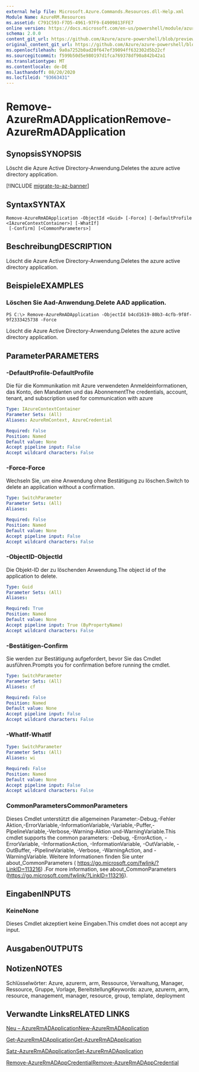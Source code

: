 ```yaml
---
external help file: Microsoft.Azure.Commands.Resources.dll-Help.xml
Module Name: AzureRM.Resources
ms.assetid: C791C593-F7D5-4961-97F9-E4909813FFE7
online version: https://docs.microsoft.com/en-us/powershell/module/azurerm.resources/remove-azurermadapplication
schema: 2.0.0
content_git_url: https://github.com/Azure/azure-powershell/blob/preview/src/ResourceManager/Resources/Commands.Resources/help/Remove-AzureRmADApplication.md
original_content_git_url: https://github.com/Azure/azure-powershell/blob/preview/src/ResourceManager/Resources/Commands.Resources/help/Remove-AzureRmADApplication.md
ms.openlocfilehash: 9a0a7252b0ad20f647ef39094ff632302d5b22cf
ms.sourcegitcommit: f599b50d5e980197d1fca769378df90a842b42a1
ms.translationtype: MT
ms.contentlocale: de-DE
ms.lasthandoff: 08/20/2020
ms.locfileid: "93663431"
---
```

# <span data-ttu-id="4b60b-101">Remove-AzureRmADApplication</span><span class="sxs-lookup"><span data-stu-id="4b60b-101">Remove-AzureRmADApplication</span></span>

## <span data-ttu-id="4b60b-102">Synopsis</span><span class="sxs-lookup"><span data-stu-id="4b60b-102">SYNOPSIS</span></span>
<span data-ttu-id="4b60b-103">Löscht die Azure Active Directory-Anwendung.</span><span class="sxs-lookup"><span data-stu-id="4b60b-103">Deletes the azure active directory application.</span></span>

[!INCLUDE [migrate-to-az-banner](../../includes/migrate-to-az-banner.md)]

## <span data-ttu-id="4b60b-104">Syntax</span><span class="sxs-lookup"><span data-stu-id="4b60b-104">SYNTAX</span></span>

```
Remove-AzureRmADApplication -ObjectId <Guid> [-Force] [-DefaultProfile <IAzureContextContainer>] [-WhatIf]
 [-Confirm] [<CommonParameters>]
```

## <span data-ttu-id="4b60b-105">Beschreibung</span><span class="sxs-lookup"><span data-stu-id="4b60b-105">DESCRIPTION</span></span>
<span data-ttu-id="4b60b-106">Löscht die Azure Active Directory-Anwendung.</span><span class="sxs-lookup"><span data-stu-id="4b60b-106">Deletes the azure active directory application.</span></span>

## <span data-ttu-id="4b60b-107">Beispiele</span><span class="sxs-lookup"><span data-stu-id="4b60b-107">EXAMPLES</span></span>

### <span data-ttu-id="4b60b-108">Löschen Sie Aad-Anwendung.</span><span class="sxs-lookup"><span data-stu-id="4b60b-108">Delete AAD application.</span></span>
```
PS C:\> Remove-AzureRmADApplication -ObjectId b4cd1619-80b3-4cfb-9f8f-9f2333425738 -Force
```

<span data-ttu-id="4b60b-109">Löscht die Azure Active Directory-Anwendung.</span><span class="sxs-lookup"><span data-stu-id="4b60b-109">Deletes the azure active directory application.</span></span>

## <span data-ttu-id="4b60b-110">Parameter</span><span class="sxs-lookup"><span data-stu-id="4b60b-110">PARAMETERS</span></span>

### <span data-ttu-id="4b60b-111">-DefaultProfile</span><span class="sxs-lookup"><span data-stu-id="4b60b-111">-DefaultProfile</span></span>
<span data-ttu-id="4b60b-112">Die für die Kommunikation mit Azure verwendeten Anmeldeinformationen, das Konto, den Mandanten und das Abonnement</span><span class="sxs-lookup"><span data-stu-id="4b60b-112">The credentials, account, tenant, and subscription used for communication with azure</span></span>

```yaml
Type: IAzureContextContainer
Parameter Sets: (All)
Aliases: AzureRmContext, AzureCredential

Required: False
Position: Named
Default value: None
Accept pipeline input: False
Accept wildcard characters: False
```

### <span data-ttu-id="4b60b-113">-Force</span><span class="sxs-lookup"><span data-stu-id="4b60b-113">-Force</span></span>
<span data-ttu-id="4b60b-114">Wechseln Sie, um eine Anwendung ohne Bestätigung zu löschen.</span><span class="sxs-lookup"><span data-stu-id="4b60b-114">Switch to delete an application without a confirmation.</span></span>

```yaml
Type: SwitchParameter
Parameter Sets: (All)
Aliases:

Required: False
Position: Named
Default value: None
Accept pipeline input: False
Accept wildcard characters: False
```

### <span data-ttu-id="4b60b-115">-ObjectID</span><span class="sxs-lookup"><span data-stu-id="4b60b-115">-ObjectId</span></span>
<span data-ttu-id="4b60b-116">Die Objekt-ID der zu löschenden Anwendung.</span><span class="sxs-lookup"><span data-stu-id="4b60b-116">The object id of the application to delete.</span></span>

```yaml
Type: Guid
Parameter Sets: (All)
Aliases:

Required: True
Position: Named
Default value: None
Accept pipeline input: True (ByPropertyName)
Accept wildcard characters: False
```

### <span data-ttu-id="4b60b-117">-Bestätigen</span><span class="sxs-lookup"><span data-stu-id="4b60b-117">-Confirm</span></span>
<span data-ttu-id="4b60b-118">Sie werden zur Bestätigung aufgefordert, bevor Sie das Cmdlet ausführen.</span><span class="sxs-lookup"><span data-stu-id="4b60b-118">Prompts you for confirmation before running the cmdlet.</span></span>

```yaml
Type: SwitchParameter
Parameter Sets: (All)
Aliases: cf

Required: False
Position: Named
Default value: None
Accept pipeline input: False
Accept wildcard characters: False
```

### <span data-ttu-id="4b60b-119">-WhatIf</span><span class="sxs-lookup"><span data-stu-id="4b60b-119">-WhatIf</span></span>
```yaml
Type: SwitchParameter
Parameter Sets: (All)
Aliases: wi

Required: False
Position: Named
Default value: None
Accept pipeline input: False
Accept wildcard characters: False
```

### <span data-ttu-id="4b60b-120">CommonParameters</span><span class="sxs-lookup"><span data-stu-id="4b60b-120">CommonParameters</span></span>
<span data-ttu-id="4b60b-121">Dieses Cmdlet unterstützt die allgemeinen Parameter:-Debug,-Fehler Aktion,-ErrorVariable,-InformationVariable,-Variable,-Puffer,-PipelineVariable,-Verbose,-Warning-Aktion und-WarningVariable.</span><span class="sxs-lookup"><span data-stu-id="4b60b-121">This cmdlet supports the common parameters: -Debug, -ErrorAction, -ErrorVariable, -InformationAction, -InformationVariable, -OutVariable, -OutBuffer, -PipelineVariable, -Verbose, -WarningAction, and -WarningVariable.</span></span> <span data-ttu-id="4b60b-122">Weitere Informationen finden Sie unter about_CommonParameters ( https://go.microsoft.com/fwlink/?LinkID=113216) .</span><span class="sxs-lookup"><span data-stu-id="4b60b-122">For more information, see about_CommonParameters (https://go.microsoft.com/fwlink/?LinkID=113216).</span></span>

## <span data-ttu-id="4b60b-123">Eingaben</span><span class="sxs-lookup"><span data-stu-id="4b60b-123">INPUTS</span></span>

### <span data-ttu-id="4b60b-124">Keine</span><span class="sxs-lookup"><span data-stu-id="4b60b-124">None</span></span>
<span data-ttu-id="4b60b-125">Dieses Cmdlet akzeptiert keine Eingaben.</span><span class="sxs-lookup"><span data-stu-id="4b60b-125">This cmdlet does not accept any input.</span></span>

## <span data-ttu-id="4b60b-126">Ausgaben</span><span class="sxs-lookup"><span data-stu-id="4b60b-126">OUTPUTS</span></span>

## <span data-ttu-id="4b60b-127">Notizen</span><span class="sxs-lookup"><span data-stu-id="4b60b-127">NOTES</span></span>
<span data-ttu-id="4b60b-128">Schlüsselwörter: Azure, azurerm, arm, Ressource, Verwaltung, Manager, Ressource, Gruppe, Vorlage, Bereitstellung</span><span class="sxs-lookup"><span data-stu-id="4b60b-128">Keywords: azure, azurerm, arm, resource, management, manager, resource, group, template, deployment</span></span>

## <span data-ttu-id="4b60b-129">Verwandte Links</span><span class="sxs-lookup"><span data-stu-id="4b60b-129">RELATED LINKS</span></span>

[<span data-ttu-id="4b60b-130">Neu – AzureRmADApplication</span><span class="sxs-lookup"><span data-stu-id="4b60b-130">New-AzureRmADApplication</span></span>](./New-AzureRmADApplication.md)

[<span data-ttu-id="4b60b-131">Get-AzureRmADApplication</span><span class="sxs-lookup"><span data-stu-id="4b60b-131">Get-AzureRmADApplication</span></span>](./Get-AzureRmADApplication.md)

[<span data-ttu-id="4b60b-132">Satz-AzureRmADApplication</span><span class="sxs-lookup"><span data-stu-id="4b60b-132">Set-AzureRmADApplication</span></span>](./Set-AzureRmADApplication.md)

[<span data-ttu-id="4b60b-133">Remove-AzureRmADAppCredential</span><span class="sxs-lookup"><span data-stu-id="4b60b-133">Remove-AzureRmADAppCredential</span></span>](./Remove-AzureRmADAppCredential.md)

